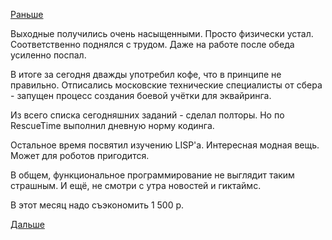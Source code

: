 [Раньше](2016.04.08.md)

Выходные получились очень насыщенными.
Просто физически устал. Соответственно поднялся с трудом. Даже на работе после обеда усиленно поспал.

В итоге за сегодня дважды употребил кофе, что в принципе не правильно.
Отписались московские технические специалисты от сбера - запущен процесс создания боевой учётки для эквайринга.

Из всего списка сегодняшних заданий - сделал полторы. Но по RescueTime выполнил дневную норму кодинга.

Остальное время посвятил изучению LISP'а.
Интересная модная вещь. Может для роботов пригодится.

В общем, функциональное программирование не выглядит таким страшным.
И ещё, не смотри с утра новостей и гиктаймс.

В этот месяц надо съэкономить 1 500 р.

[Дальше](2016.04.12.md)